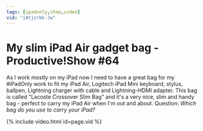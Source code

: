 ```yaml
---
tags: [ipadonly,show,video]
vid: "iAtjzrbk-Jw"
---
```


# My slim iPad Air gadget bag - Productive!Show #64


As I work mostly on my iPad now I need to have a great bag for my #iPadOnly work to fit my iPad Air, Logitech iPad Mini keyboard, stylus, ballpen, Lightning charger with cable and Lightning-HDMI adapter. This bag is called "Lacoste Crossover Slim Bag" and it's a very nice, slim and handy bag - perfect to carry my iPad Air when I'm out and about. Question: *Which bag do you use to carry your iPad?*

{% include video.html id=page.vid %}

<!--More-->

[n]: https://michael.gratis/nozbe